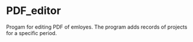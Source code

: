 # PDF_editor
Progam for editing PDF of emloyes. The program adds records of projects for a specific period.
